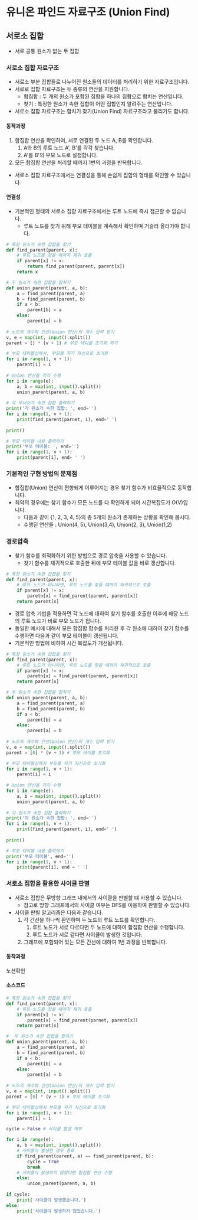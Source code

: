 # 유니온 파인드 자료구조 (Union Find)

## 서로소 집합

- 서로 공통 원소가 없는 두 집합



### 서로소 집합 자료구조

- 서로소 부분 집합들로 나누어진 원소들의 데이터를 처리하기 위한 자료구조입니다.
- 서로로 집합 자료구조는 두 종류의 연산을 지원합니다.
  - 합집합 : 두 개의 원소가 포함된 집합을 하나의 집합으로 합치는 연산입니다.
  - 찾기 : 특정한 원소가 속한 집합이 어떤 집합인지 알려주는 연산입니다.
- 서로소 집합 자료구조는 합치기 찾기(Union Find) 자료구조라고 불리기도 합니다.



#### 동작과정

1. 합집합 연산을 확인하여, 서로 연결된 두 노드 A, B를 확인합니다.
   1. A와 B의 루트 노드 A', B'를 각각 찾습니다.
   2. A'를 B'의 부모 노드로 설정합니다.
2. 모든 합집합 연산을 처리할 때까지 1번의 과정을 반복합니다.



- 서로소 집합 자료구조에서는 연결성을 통해 손쉽게 집합의 형태를 확인할 수 있습니다.



#### 연결성

- 기본적인 형태의 서로소 집합 자료구조에서는 루트 노드에 즉시 접근할 수 없습니다.
  - 루트 노드를 찾기 위해 부모 테이블을 계속해서 확인하며 거슬러 올라가야 합니다.



```python
# 특정 원소가 속한 집합을 찾기
def find_parent(parent, x):
    # 루트 노드를 찾을 때까지 재귀 호출
    if parent[x] != x:
        return find_parent(parent, parent[x])
    return x

# 두 원소가 속한 집합을 합치기
def union_parent(parent, a, b):
    a = find_parent(parent, a)
    b = find_parent(parent, b)
    if a < b:
        parent[b] = a
    else:
        parent[a] = b
        
# 노드의 개수와 간선(Union 연산)의 개수 입력 받기
v, e = map(int, input().split())
parent = [] * (v + 1) # 부모 테이블 초기화 하기

# 부모 테이블상에서, 부모를 자기 자신으로 초기화
for i in range(1, v + 1):
    parent[i] = i
    
# Union 연산을 각각 수행
for i in range(e):
    a, b = map(int, input().split())
    union_parent(parent, a, b)
    
# 각 우너소가 속한 집합 출력하기
print('각 원소가 속한 집합: ', end='')
for i in range(1, v + 1):
    print(find_parent(parnet, i), end=' ')
    
print()

# 부모 테이블 내용 출력하기
print('부모 테이블: ', end='')
for i in range(1, v + 1):
    print(parent[i], end= ' ')
```



### 기본적인 구현 방법의 문제점

- 합집합(Union) 연산이 편향되게 이루어지는 경우 찾기 함수가 비효율적으로 동작합니다.
- 최악의 경우에는 찾기 함수가 모든 노드를 다 확인하게 되어 시간복잡도가 O(V)입니다.
  - 다음과 같이 {1, 2, 3, 4, 5}의 총 5개의 원소가 존재하는 상황을 확인해 봅시다.
  - 수행된 연산들 : Union(4, 5), Union(3,4), Union(2, 3), Union(1,2)



### 경로압축

- 찾기 함수를 최적화하기 위한 방법으로 경로 압축을 사용할 수 있습니다.
  - 찾기 함수를 재귀적으로 호출한 뒤에 부모 테이블 값을 바로 갱신합니다.

```python
# 특정 원소가 속한 집합을 찾기
def find_parent(parent, x):
    # 루트 노드가 아니라면, 루트 노드를 찾을 떄까지 재귀적으로 호출
    if parent[x] != x:
        paretn[x] = find_parent(parent, parent[x])
    return parent[x]
```

- 경로 압축 기법을 적용하면 각 노드에 대하여 찾기 함수를 호출한 이후에 해당 노드의 루트 노드가 바로 부모 노드가 됩니다.
- 동일한 예시에 대해서 모든 합집합 함수를 처리한 후 각 원소에 대하여 찾기 함수를 수행하면 다음과 같이 부모 테이블이 갱신됩니다.
- 기본적인 방법에 비하여 시간 복잡도가 개선됩니다.

```python
# 특정 원소가 속한 집합을 찾기
def find_parent(parent, x):
    # 루트 노드가 아니라면, 루트 노드를 찾을 떄까지 재귀적으로 호출
    if parent[x] != x:
        paretn[x] = find_parent(parent, parent[x])
    return parent[x]

# 두 원소가 속한 집합을 합치기
def union_parent(parent, a, b):
    a = find_parent(parent, a)
    b = find_parent(parent, b)
    if a < b:
        parent[b] = a
    else:
        parent[a] = b
        
# 노드의 개수와 간선(Union 연산)의 개수 입력 받기
v, e = map(int, input().split())
parent = [0] * (v + 1) # 부모 테이블 초기화

# 부모 테이블상에서 부모를 자기 자신으로 초기화
for i in range(1, v + 1):
    parent[i] = i
    
# Union 연산을 각각 수행
for i in range(e):
    a, b = map(int, input().split())
    union_parent(parent, a, b)
    
# 각 원소가 속한 집합 출력하기
print('각 원소가 속한 집합: ', end='')
for i in range(1, v + 1):
    print(find_parent(parent, i), end=' ')
    
print()

# 부모 테이블 내용 출력하기
print('부모 테이블', end='')
for i in range(1, v + 1):
    print(parent[i], end = ' ')
```

### 서로소 집합을 활용한 사이클 판별

- 서로소 집합은 무방향 그래프 내에서의 사이클을 판별할 떄 사용할 수 있습니다.
  - 참고로 방향 그래프에서의 사이클 여부는 DFS를 이용하여 판별할 수 있습니다.
- 사이클 판별 알고리즘은 다음과 같습니다.
  1. 각 간선을 하나씩 환인하며 두 노드의 루트 노드를 확인합니다.
     1. 루트 노드가 서로 다르다면 두 노드에 대하여 합집합 연산을 수행합니다.
     2. 루트 노드가 서로 같다면 사이클이 발생한 것입니다.
  2. 그래프에 포함되어 있는 모든 간선에 대하여 1번 과정을 반복합니다.

#### 동작과정

노션확인

#### 소스코드

```python
# 특정 원소가 속한 집합을 찾기
def find_parent(parent, x):
    # 루트 노드를 찾을 때까지 재귀 호출
    if parent[x] != x:
        parent[x] = find_parent(parnet, parent[x])
    return parnet[x]

#  두 원소가 속한 집합을 합치기
def union_parent(parent, a, b):
    a = find_parent(parent, a)
    b = find_parent(parent, b)
    if a < b:
        parent[b] = a
    else:
        parent[a] = b
        
# 노드의 개수와 간선(Union 연산)의 개수 입력 받기
v, e = map(int, input().split())
parent = [0] * (v + 1) # 부모 테이블 초기화

# 부모 테이블상에서 부모를 자기 자신으로 초기화
for i in range(1, v + 1):
    parent[i] = i

cycle = False # 사이클 발생 여부

for i in range(e):
    a, b = map(int, input().split())
    # 사이클이 발생한 경우 종료
    if find_parent(oarent, a) == find_parent(parent, b):
        cycle = True
        break
    # 사이클이 발생하지 않았다면 합집합 연산 수행
    else:
        union_parent(parent, a, b)
        
if cycle:
    print('사이클이 발생했습니다.')
else:
    print('사이클이 발생하지 않았습니다.')
```

